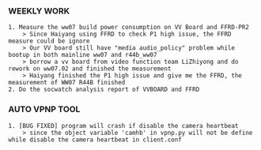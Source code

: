 ### WEEKLY WORK
    1. Measure the ww07 build power consumption on VV Board and FFRD-PR2
        > Since Haiyang using FFRD to check P1 high issue, the FFRD measure could be ignore
        > Our VV board still have "media audio_policy" problem while bootup in both mainline ww07 and r44b_ww07
        > borrow a vv board from video function team LiZhiyong and do rework on ww07.02 and finished the measurement
        > Haiyang finished the P1 high issue and give me the FFRD, the measurement of WW07 R44B finished
    2. Do the socwatch analysis report of VVBOARD and FFRD

### AUTO VPNP TOOL
    1. [BUG FIXED] program will crash if disable the camera heartbeat
        > since the object variable 'camhb' in vpnp.py will not be define while disable the camera heartbeat in client.conf

